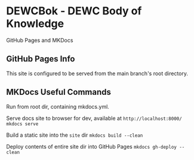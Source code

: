 # DEWCBok - DEWC Body of Knowledge

GitHub Pages and MKDocs

## GitHub Pages Info

This site is configured to be served from the main branch's root directory.

## MKDocs Useful Commands
Run from root dir, containing mkdocs.yml.

Serve docs site to browser for dev, available at `http://localhost:8000/`
`mkdocs serve`

Build a static site into the `site` dir
`mkdocs build --clean`

Deploy contents of entire site dir into GitHub Pages 
`mkdocs gh-deploy --clean`

